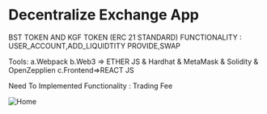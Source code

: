 # Decentralize Exchange App

 BST TOKEN AND KGF TOKEN (ERC 21 STANDARD)
 FUNCTIONALITY : USER_ACCOUNT,ADD_LIQUIDTITY PROVIDE,SWAP

Tools:
a.Webpack
b.Web3 => ETHER JS & Hardhat & MetaMask & Solidity & OpenZepplien
c.Frontend=>REACT JS

 Need To Implemented Functionality : Trading Fee
 
![Home](https://user-images.githubusercontent.com/55225976/169708513-b17d44e7-faa2-460b-bd11-c1ef4160fafe.png)

